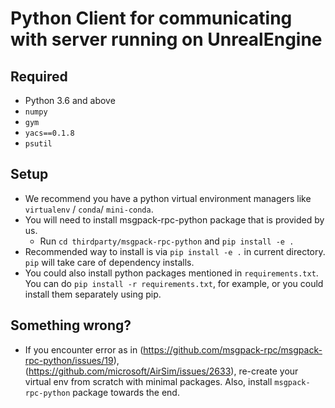 # Python Client for communicating with server running on UnrealEngine

## Required

- Python 3.6 and above
- `numpy`
- `gym`
- `yacs==0.1.8`
- `psutil`

## Setup

- We recommend you have a python virtual environment managers like `virtualenv` / `conda`/ `mini-conda`.
- You will need to install msgpack-rpc-python package that is provided by us.
  - Run `cd thirdparty/msgpack-rpc-python` and `pip install -e .`
- Recommended way to install is via `pip install -e .` in current directory. `pip` will take care of dependency installs.
- You could also install python packages mentioned in `requirements.txt`. You can do `pip install -r requirements.txt`, for example, or you could install them separately using pip.

## Something wrong?

- If you encounter error as in (<https://github.com/msgpack-rpc/msgpack-rpc-python/issues/19>), (<https://github.com/microsoft/AirSim/issues/2633>), re-create your virtual env from scratch with minimal packages. Also, install `msgpack-rpc-python` package towards the end.
